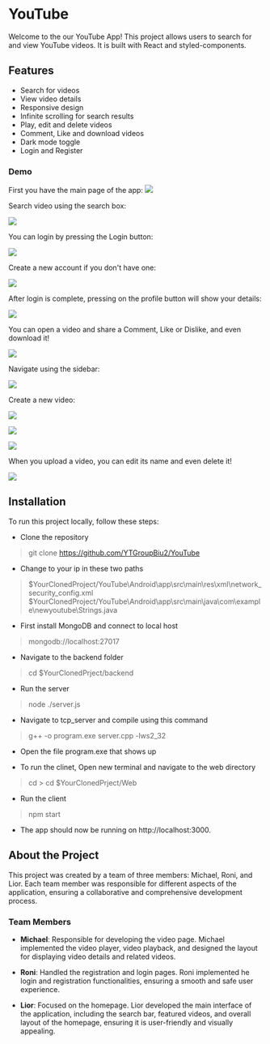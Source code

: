 # YouTube

Welcome to the our YouTube App! 
This project allows users to search for and view YouTube videos. 
It is built with React and styled-components.

## Features
- Search for videos
- View video details
- Responsive design
- Infinite scrolling for search results
- Play, edit and delete videos
- Comment, Like and download videos
- Dark mode toggle
- Login and Register

### Demo

First you have the main page of the app:
![](../Web/public/readmeImages/img1.png)

Search video using the search box:

![](../Web/public/readmeImages/img2.png)

You can login by pressing the Login button:

![](../Web/public/readmeImages/img3.png)

Create a new account if you don't have one:

![](../Web/public/readmeImages/img4.png)

After login is complete, pressing on the profile button will show your details:

![](../Web/public/readmeImages/img5.png)

You can open a video and share a Comment, Like or Dislike, and even download it!

![](../Web/public/readmeImages/img6.png)

Navigate using the sidebar:

![](../Web/public/readmeImages/img7.png)

Create a new video:

![](../Web/public/readmeImages/img8.png)

![](../Web/public/readmeImages/img9.png)

![](../Web/public/readmeImages/img10.png)

When you upload a video, you can edit its name and even delete it!

![](../Web/public/readmeImages/img11.png)



## Installation

To run this project locally, follow these steps:

- Clone the repository

>git clone https://github.com/YTGroupBiu2/YouTube

- Change to your ip in these two paths

> $YourClonedProject/YouTube\Android\app\src\main\res\xml\network_security_config.xml
> $YourClonedProject/YouTube\Android\app\src\main\java\com\example\newyoutube\Strings.java

- First install MongoDB and connect to local host 

> mongodb://localhost:27017

- Navigate to the backend folder

> cd $YourClonedPrject/backend

- Run the server

> node ./server.js

- Navigate to tcp_server and compile using this command

> g++ -o program.exe server.cpp -lws2_32

- Open the file program.exe that shows up

- To run the clinet, Open new terminal and navigate to the web directory

> cd > cd $YourClonedPrject/Web

- Run the client

> npm start

- The app should now be running on http://localhost:3000.


## About the Project

This project was created by a team of three members: Michael, Roni, and Lior. Each team member was responsible for different aspects of the application, ensuring a collaborative and comprehensive development process.

### Team Members

- **Michael**: Responsible for developing the video page. Michael implemented the video player, video playback, and designed the layout for displaying video details and related videos.

- **Roni**: Handled the registration and login pages. Roni implemented he login and registration functionalities, ensuring a smooth and safe user experience.

- **Lior**: Focused on the homepage. Lior developed the main interface of the application, including the search bar, featured videos, and overall layout of the homepage, ensuring it is user-friendly and visually appealing.
